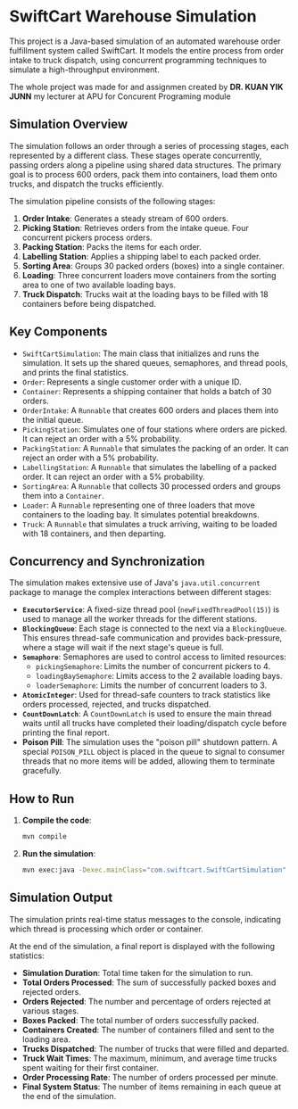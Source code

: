 # SwiftCart Warehouse Simulation

This project is a Java-based simulation of an automated warehouse order fulfillment system called SwiftCart. It models the entire process from order intake to truck dispatch, using concurrent programming techniques to simulate a high-throughput environment.

The whole project was made for and assignmen created by **DR. KUAN YIK JUNN** my lecturer at APU for Concurent Programing module

## Simulation Overview

The simulation follows an order through a series of processing stages, each represented by a different class. These stages operate concurrently, passing orders along a pipeline using shared data structures. The primary goal is to process 600 orders, pack them into containers, load them onto trucks, and dispatch the trucks efficiently.

The simulation pipeline consists of the following stages:

1.  **Order Intake**: Generates a steady stream of 600 orders.
2.  **Picking Station**: Retrieves orders from the intake queue. Four concurrent pickers process orders.
3.  **Packing Station**: Packs the items for each order.
4.  **Labelling Station**: Applies a shipping label to each packed order.
5.  **Sorting Area**: Groups 30 packed orders (boxes) into a single container.
6.  **Loading**: Three concurrent loaders move containers from the sorting area to one of two available loading bays.
7.  **Truck Dispatch**: Trucks wait at the loading bays to be filled with 18 containers before being dispatched.

## Key Components

-   `SwiftCartSimulation`: The main class that initializes and runs the simulation. It sets up the shared queues, semaphores, and thread pools, and prints the final statistics.
-   `Order`: Represents a single customer order with a unique ID.
-   `Container`: Represents a shipping container that holds a batch of 30 orders.
-   `OrderIntake`: A `Runnable` that creates 600 orders and places them into the initial queue.
-   `PickingStation`: Simulates one of four stations where orders are picked. It can reject an order with a 5% probability.
-   `PackingStation`: A `Runnable` that simulates the packing of an order. It can reject an order with a 5% probability.
-   `LabellingStation`: A `Runnable` that simulates the labelling of a packed order. It can reject an order with a 5% probability.
-   `SortingArea`: A `Runnable` that collects 30 processed orders and groups them into a `Container`.
-   `Loader`: A `Runnable` representing one of three loaders that move containers to the loading bay. It simulates potential breakdowns.
-   `Truck`: A `Runnable` that simulates a truck arriving, waiting to be loaded with 18 containers, and then departing.

## Concurrency and Synchronization

The simulation makes extensive use of Java's `java.util.concurrent` package to manage the complex interactions between different stages:

-   **`ExecutorService`**: A fixed-size thread pool (`newFixedThreadPool(15)`) is used to manage all the worker threads for the different stations.
-   **`BlockingQueue`**: Each stage is connected to the next via a `BlockingQueue`. This ensures thread-safe communication and provides back-pressure, where a stage will wait if the next stage's queue is full.
-   **`Semaphore`**: Semaphores are used to control access to limited resources:
    -   `pickingSemaphore`: Limits the number of concurrent pickers to 4.
    -   `loadingBaySemaphore`: Limits access to the 2 available loading bays.
    -   `loaderSemaphore`: Limits the number of concurrent loaders to 3.
-   **`AtomicInteger`**: Used for thread-safe counters to track statistics like orders processed, rejected, and trucks dispatched.
-   **`CountDownLatch`**: A `CountDownLatch` is used to ensure the main thread waits until all trucks have completed their loading/dispatch cycle before printing the final report.
-   **Poison Pill**: The simulation uses the "poison pill" shutdown pattern. A special `POISON_PILL` object is placed in the queue to signal to consumer threads that no more items will be added, allowing them to terminate gracefully.

## How to Run

1.  **Compile the code**:
    ```bash
    mvn compile
    ```
2.  **Run the simulation**:
    ```bash
    mvn exec:java -Dexec.mainClass="com.swiftcart.SwiftCartSimulation"
    ```

## Simulation Output

The simulation prints real-time status messages to the console, indicating which thread is processing which order or container.

At the end of the simulation, a final report is displayed with the following statistics:
-   **Simulation Duration**: Total time taken for the simulation to run.
-   **Total Orders Processed**: The sum of successfully packed boxes and rejected orders.
-   **Orders Rejected**: The number and percentage of orders rejected at various stages.
-   **Boxes Packed**: The total number of orders successfully packed.
-   **Containers Created**: The number of containers filled and sent to the loading area.
-   **Trucks Dispatched**: The number of trucks that were filled and departed.
-   **Truck Wait Times**: The maximum, minimum, and average time trucks spent waiting for their first container.
-   **Order Processing Rate**: The number of orders processed per minute.
-   **Final System Status**: The number of items remaining in each queue at the end of the simulation.
